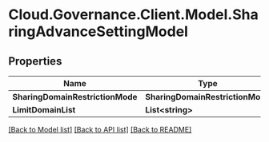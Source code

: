 # Cloud.Governance.Client.Model.SharingAdvanceSettingModel
## Properties

Name | Type | Description | Notes
------------ | ------------- | ------------- | -------------
**SharingDomainRestrictionMode** | **SharingDomainRestrictionMode** |  | [optional] 
**LimitDomainList** | **List&lt;string&gt;** |  | [optional] 

[[Back to Model list]](../README.md#documentation-for-models) [[Back to API list]](../README.md#documentation-for-api-endpoints) [[Back to README]](../README.md)

